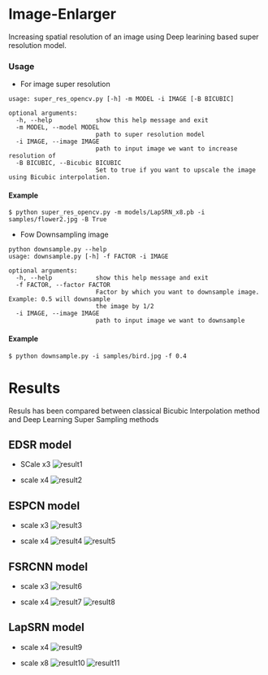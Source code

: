 # Image-Enlarger
Increasing spatial resolution of an image using Deep learining based super resolution model.



### Usage

- For image super resolution
```
usage: super_res_opencv.py [-h] -m MODEL -i IMAGE [-B BICUBIC]

optional arguments:
  -h, --help            show this help message and exit
  -m MODEL, --model MODEL
                        path to super resolution model
  -i IMAGE, --image IMAGE
                        path to input image we want to increase resolution of
  -B BICUBIC, --Bicubic BICUBIC
                        Set to true if you want to upscale the image using Bicubic interpolation.

```
#### Example
```
$ python super_res_opencv.py -m models/LapSRN_x8.pb -i samples/flower2.jpg -B True 
```

- Fow Downsampling image
```
python downsample.py --help                       
usage: downsample.py [-h] -f FACTOR -i IMAGE

optional arguments:
  -h, --help            show this help message and exit
  -f FACTOR, --factor FACTOR
                        Factor by which you want to downsample image. Example: 0.5 will downsample
                        the image by 1/2
  -i IMAGE, --image IMAGE
                        path to input image we want to downsample
```
#### Example
```
$ python downsample.py -i samples/bird.jpg -f 0.4
```


# Results
Resuls has been compared between classical Bicubic Interpolation method and Deep Learning Super Sampling methods


## EDSR model 
* SCale x3
![result1](https://github.com/Thehunk1206/Image-Enlarger/blob/master/output/EDSR_x3_2.png)

* scale x4
![result2](https://github.com/Thehunk1206/Image-Enlarger/blob/master/output/EDSR_x4_2.png)

## ESPCN model
* scale x3
![result3](https://github.com/Thehunk1206/Image-Enlarger/blob/master/output/ESPCN_x3_1.png)

* scale x4
![result4](https://github.com/Thehunk1206/Image-Enlarger/blob/master/output/ESPCN_x4_1.png)
![result5](https://github.com/Thehunk1206/Image-Enlarger/blob/master/output/ESPCN_x4_3.png)

## FSRCNN model
* scale x3
![result6](https://github.com/Thehunk1206/Image-Enlarger/blob/master/output/FSRCNN_x3_2.png)

* scale x4
![result7](https://github.com/Thehunk1206/Image-Enlarger/blob/master/output/FSRCNN_x4_2.png)
![result8](https://github.com/Thehunk1206/Image-Enlarger/blob/master/output/FSRCNN_x4_3.png)

## LapSRN model
* scale x4
![result9](https://github.com/Thehunk1206/Image-Enlarger/blob/master/output/LAPSRN_x4_3.png)

* scale x8
![result10](https://github.com/Thehunk1206/Image-Enlarger/blob/master/output/LAPSRN_x8_1.png)
![result11](https://github.com/Thehunk1206/Image-Enlarger/blob/master/output/LAPRN_x8_2.png)
